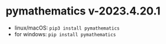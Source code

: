 # pymathematics v-2023.4.20.1

* linux/macOS: `pip3 install pymathematics`
* for windows: `pip install pymathematics`